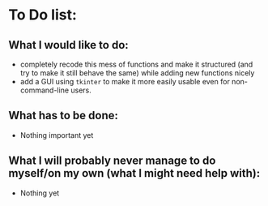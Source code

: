 # To Do list:
## What I would like to do:   
* completely recode this mess of functions and make it structured (and try to make it still behave the same) while adding new functions nicely
* add a GUI using `tkinter` to make it more easily usable even for non-command-line users. 
## What has to be done:
* Nothing important yet
## What I will probably never manage to do myself/on my own (what I might need help with):
* Nothing yet
